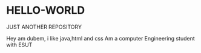 # HELLO-WORLD
JUST ANOTHER REPOSITORY

Hey am dubem, i like java,html and css
Am a computer Engineering student with ESUT
